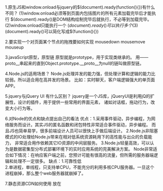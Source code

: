 1.原生JS和window.onload与jquery的$(document).ready(function(){})有什么不同？
(1)window.onload必须等到页面内包括图片的所有元素加载完毕后才能执行
$(document).ready()是DOM结构绘制完毕后就执行，不必等到加载完毕。
(2)window.onload只能执行一个
$(document).ready()可以执行多个
(3)$(document).ready()可以简化写成$(function(){})


2.要实现一个对页面某个节点的拖拽要如何实现
mousedown mousemove mouseup


3.javaScript原型，原型链
原型就是prototype，用于实现类继承的。
用——proto__串起来的直到Object.prototype.__proto__为null的链叫做原型链。


4.Node.js的适用场景？
Node.js处理并发的能力强，但处理计算和逻辑的能力比较弱。所以适合用在高并发的场景。
比如：实时聊天，客户端逻辑强大的单页面APP。


5.jquery与jQuery UI 有什么区别？
jquery是一个JS库，jQueryUI是利用jQ的扩展性，设计的插件，用于提供一些常用的界面元素，
诸如对话框，拖动行为，改变大小行为等。


6.对Node的优点和缺点提出自己的看法
优点：1.采用事件驱动，异步编程，为网络服务而设计。其实JS的匿名函数和闭包特性非常适合事件驱动，异步编程。
而且JS也简单易学，很多前端设计人员可以很快上手做后端设计。
2.Node.js非阻塞模式的IO处理给Node.js带来在相对低系统资源耗用下的高性能与出众的负载能力，
非常适合用作依赖其它IO资源的中间层服务。
3.Node.js轻量高效，可以认为是数据密集型分布式部署环境下的实时应用系统的完美解决方案。
Node非常适合如下情况：在响应客户端之前，您预计可能有很高的流量，但所需的服务器端逻辑和处理不一定很多。
 缺点：1.可靠性低	
 2.单进程，单线程，只支持单CPU，不能充分的利用多核CPU服务器。一旦这个进程崩掉，那么整个web服务器就崩掉了。
 
 
 7.静态资源CDN如何使用
 放在<script src=CDN>
 
 
 8.用js手写快速排序。
 var quickSort = function (arr) {
        if(arr<=1){
            return arr;
        }
        var pivotIndex = Math.floor(arr.length/2);
        var pivot = arr.splice(pivotIndex,1)[0];
        var right = [];
        var left = [];
        for(var i=0;i<arr.length;i++){
            if(arr[i]>pivot){
                right.push(arr[i]);
            }else{
                left.push(arr[i])
            }
        }
        return quickSort(left).concat([pivot],quickSort(right))
    }
 
 
9.Java和Javascript的共同点。
JS是一种基于java基本语句和控制流之上的简单简化，所以java和js在许多语法上是一致的，并且js也
具有面向对象，事件驱动和安全性的特性。


 
 